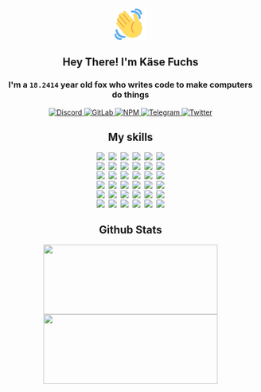 <div><p align=center><img src=./resources/images/wave.gif width=64px height=64px></p><h2 align=center>Hey There! I'm Käse Fuchs</h2><h3 align=center>I'm a <code>18.2414</code> year old fox who writes code to make computers do things</h3><p align=center><a href=https://discord.com/users/507526681125322772><img alt=Discord src="https://img.shields.io/badge/Discord-5865F2?logo=discord&logoColor=white&style=flat-square#b7591af2cbf98c72e55b9ec80c546ed5"> </a><a href=https://gitlab.com/kasefuchs><img alt=GitLab src="https://img.shields.io/badge/GitLab-330F63?logo=gitlab&logoColor=white&style=flat-square#b7591af2cbf98c72e55b9ec80c546ed5"> </a><a href=https://npmjs.com/~kasefuchs><img alt=NPM src="https://img.shields.io/badge/NPM-CB3837?logo=npm&logoColor=white&style=flat-square#b7591af2cbf98c72e55b9ec80c546ed5"> </a><a href=https://t.me/kasefuchs><img alt=Telegram src="https://img.shields.io/badge/Telegram-2CA5E0?logo=telegram&logoColor=white&style=flat-square#b7591af2cbf98c72e55b9ec80c546ed5"> </a><a href=https://twitter.com/kasefuchs><img alt=Twitter src="https://img.shields.io/badge/Twitter-1DA1F2?logo=twitter&logoColor=white&style=flat-square#b7591af2cbf98c72e55b9ec80c546ed5"></a></p><h2 align=center>My skills</h2><p align=center><a href=https://aws.amazon.com/ ><picture><source srcset="https://skillicons.dev/icons?i=aws&theme=dark#b7591af2cbf98c72e55b9ec80c546ed5" media="(prefers-color-scheme: dark)"><source srcset="https://skillicons.dev/icons?i=aws&theme=light#b7591af2cbf98c72e55b9ec80c546ed5" media="(prefers-color-scheme: light), (prefers-color-scheme: no-preference)"><img src="https://skillicons.dev/icons?i=aws&theme=light#b7591af2cbf98c72e55b9ec80c546ed5"></picture></a>&nbsp;&nbsp;<a href=https://en.wikipedia.org/wiki/Bash_(Unix_shell)><picture><source srcset="https://skillicons.dev/icons?i=bash&theme=dark#b7591af2cbf98c72e55b9ec80c546ed5" media="(prefers-color-scheme: dark)"><source srcset="https://skillicons.dev/icons?i=bash&theme=light#b7591af2cbf98c72e55b9ec80c546ed5" media="(prefers-color-scheme: light), (prefers-color-scheme: no-preference)"><img src="https://skillicons.dev/icons?i=bash&theme=light#b7591af2cbf98c72e55b9ec80c546ed5"></picture></a>&nbsp;&nbsp;<a href=https://discord.com/developers/docs><picture><source srcset="https://skillicons.dev/icons?i=bots&theme=dark#b7591af2cbf98c72e55b9ec80c546ed5" media="(prefers-color-scheme: dark)"><source srcset="https://skillicons.dev/icons?i=bots&theme=light#b7591af2cbf98c72e55b9ec80c546ed5" media="(prefers-color-scheme: light), (prefers-color-scheme: no-preference)"><img src="https://skillicons.dev/icons?i=bots&theme=light#b7591af2cbf98c72e55b9ec80c546ed5"></picture></a>&nbsp;&nbsp;<a href=https://www.cloudflare.com/ ><picture><source srcset="https://skillicons.dev/icons?i=cloudflare&theme=dark#b7591af2cbf98c72e55b9ec80c546ed5" media="(prefers-color-scheme: dark)"><source srcset="https://skillicons.dev/icons?i=cloudflare&theme=light#b7591af2cbf98c72e55b9ec80c546ed5" media="(prefers-color-scheme: light), (prefers-color-scheme: no-preference)"><img src="https://skillicons.dev/icons?i=cloudflare&theme=light#b7591af2cbf98c72e55b9ec80c546ed5"></picture></a>&nbsp;&nbsp;<a href=https://en.wikipedia.org/wiki/CSS><picture><source srcset="https://skillicons.dev/icons?i=css&theme=dark#b7591af2cbf98c72e55b9ec80c546ed5" media="(prefers-color-scheme: dark)"><source srcset="https://skillicons.dev/icons?i=css&theme=light#b7591af2cbf98c72e55b9ec80c546ed5" media="(prefers-color-scheme: light), (prefers-color-scheme: no-preference)"><img src="https://skillicons.dev/icons?i=css&theme=light#b7591af2cbf98c72e55b9ec80c546ed5"></picture></a>&nbsp;&nbsp;<a href=https://www.docker.com/ ><picture><source srcset="https://skillicons.dev/icons?i=docker&theme=dark#b7591af2cbf98c72e55b9ec80c546ed5" media="(prefers-color-scheme: dark)"><source srcset="https://skillicons.dev/icons?i=docker&theme=light#b7591af2cbf98c72e55b9ec80c546ed5" media="(prefers-color-scheme: light), (prefers-color-scheme: no-preference)"><img src="https://skillicons.dev/icons?i=docker&theme=light#b7591af2cbf98c72e55b9ec80c546ed5"></picture></a><br><a href=https://www.electronjs.org/ ><picture><source srcset="https://skillicons.dev/icons?i=electron&theme=dark#b7591af2cbf98c72e55b9ec80c546ed5" media="(prefers-color-scheme: dark)"><source srcset="https://skillicons.dev/icons?i=electron&theme=light#b7591af2cbf98c72e55b9ec80c546ed5" media="(prefers-color-scheme: light), (prefers-color-scheme: no-preference)"><img src="https://skillicons.dev/icons?i=electron&theme=light#b7591af2cbf98c72e55b9ec80c546ed5"></picture></a>&nbsp;&nbsp;<a href=https://expressjs.com/ ><picture><source srcset="https://skillicons.dev/icons?i=express&theme=dark#b7591af2cbf98c72e55b9ec80c546ed5" media="(prefers-color-scheme: dark)"><source srcset="https://skillicons.dev/icons?i=express&theme=light#b7591af2cbf98c72e55b9ec80c546ed5" media="(prefers-color-scheme: light), (prefers-color-scheme: no-preference)"><img src="https://skillicons.dev/icons?i=express&theme=light#b7591af2cbf98c72e55b9ec80c546ed5"></picture></a>&nbsp;&nbsp;<a href=https://www.figma.com/ ><picture><source srcset="https://skillicons.dev/icons?i=figma&theme=dark#b7591af2cbf98c72e55b9ec80c546ed5" media="(prefers-color-scheme: dark)"><source srcset="https://skillicons.dev/icons?i=figma&theme=light#b7591af2cbf98c72e55b9ec80c546ed5" media="(prefers-color-scheme: light), (prefers-color-scheme: no-preference)"><img src="https://skillicons.dev/icons?i=figma&theme=light#b7591af2cbf98c72e55b9ec80c546ed5"></picture></a>&nbsp;&nbsp;<a href=https://firebase.google.com/ ><picture><source srcset="https://skillicons.dev/icons?i=firebase&theme=dark#b7591af2cbf98c72e55b9ec80c546ed5" media="(prefers-color-scheme: dark)"><source srcset="https://skillicons.dev/icons?i=firebase&theme=light#b7591af2cbf98c72e55b9ec80c546ed5" media="(prefers-color-scheme: light), (prefers-color-scheme: no-preference)"><img src="https://skillicons.dev/icons?i=firebase&theme=light#b7591af2cbf98c72e55b9ec80c546ed5"></picture></a>&nbsp;&nbsp;<a href=https://flask.palletsprojects.com/ ><picture><source srcset="https://skillicons.dev/icons?i=flask&theme=dark#b7591af2cbf98c72e55b9ec80c546ed5" media="(prefers-color-scheme: dark)"><source srcset="https://skillicons.dev/icons?i=flask&theme=light#b7591af2cbf98c72e55b9ec80c546ed5" media="(prefers-color-scheme: light), (prefers-color-scheme: no-preference)"><img src="https://skillicons.dev/icons?i=flask&theme=light#b7591af2cbf98c72e55b9ec80c546ed5"></picture></a>&nbsp;&nbsp;<a href=https://cloud.google.com/ ><picture><source srcset="https://skillicons.dev/icons?i=gcp&theme=dark#b7591af2cbf98c72e55b9ec80c546ed5" media="(prefers-color-scheme: dark)"><source srcset="https://skillicons.dev/icons?i=gcp&theme=light#b7591af2cbf98c72e55b9ec80c546ed5" media="(prefers-color-scheme: light), (prefers-color-scheme: no-preference)"><img src="https://skillicons.dev/icons?i=gcp&theme=light#b7591af2cbf98c72e55b9ec80c546ed5"></picture></a><br><a href=https://git-scm.com/ ><picture><source srcset="https://skillicons.dev/icons?i=git&theme=dark#b7591af2cbf98c72e55b9ec80c546ed5" media="(prefers-color-scheme: dark)"><source srcset="https://skillicons.dev/icons?i=git&theme=light#b7591af2cbf98c72e55b9ec80c546ed5" media="(prefers-color-scheme: light), (prefers-color-scheme: no-preference)"><img src="https://skillicons.dev/icons?i=git&theme=light#b7591af2cbf98c72e55b9ec80c546ed5"></picture></a>&nbsp;&nbsp;<a href=https://github.com/ ><picture><source srcset="https://skillicons.dev/icons?i=github&theme=dark#b7591af2cbf98c72e55b9ec80c546ed5" media="(prefers-color-scheme: dark)"><source srcset="https://skillicons.dev/icons?i=github&theme=light#b7591af2cbf98c72e55b9ec80c546ed5" media="(prefers-color-scheme: light), (prefers-color-scheme: no-preference)"><img src="https://skillicons.dev/icons?i=github&theme=light#b7591af2cbf98c72e55b9ec80c546ed5"></picture></a>&nbsp;&nbsp;<a href=https://gitlab.com/ ><picture><source srcset="https://skillicons.dev/icons?i=gitlab&theme=dark#b7591af2cbf98c72e55b9ec80c546ed5" media="(prefers-color-scheme: dark)"><source srcset="https://skillicons.dev/icons?i=gitlab&theme=light#b7591af2cbf98c72e55b9ec80c546ed5" media="(prefers-color-scheme: light), (prefers-color-scheme: no-preference)"><img src="https://skillicons.dev/icons?i=gitlab&theme=light#b7591af2cbf98c72e55b9ec80c546ed5"></picture></a>&nbsp;&nbsp;<a href=https://www.heroku.com/ ><picture><source srcset="https://skillicons.dev/icons?i=heroku&theme=dark#b7591af2cbf98c72e55b9ec80c546ed5" media="(prefers-color-scheme: dark)"><source srcset="https://skillicons.dev/icons?i=heroku&theme=light#b7591af2cbf98c72e55b9ec80c546ed5" media="(prefers-color-scheme: light), (prefers-color-scheme: no-preference)"><img src="https://skillicons.dev/icons?i=heroku&theme=light#b7591af2cbf98c72e55b9ec80c546ed5"></picture></a>&nbsp;&nbsp;<a href=https://en.wikipedia.org/wiki/HTML><picture><source srcset="https://skillicons.dev/icons?i=html&theme=dark#b7591af2cbf98c72e55b9ec80c546ed5" media="(prefers-color-scheme: dark)"><source srcset="https://skillicons.dev/icons?i=html&theme=light#b7591af2cbf98c72e55b9ec80c546ed5" media="(prefers-color-scheme: light), (prefers-color-scheme: no-preference)"><img src="https://skillicons.dev/icons?i=html&theme=light#b7591af2cbf98c72e55b9ec80c546ed5"></picture></a>&nbsp;&nbsp;<a href=https://en.wikipedia.org/wiki/JavaScript><picture><source srcset="https://skillicons.dev/icons?i=js&theme=dark#b7591af2cbf98c72e55b9ec80c546ed5" media="(prefers-color-scheme: dark)"><source srcset="https://skillicons.dev/icons?i=js&theme=light#b7591af2cbf98c72e55b9ec80c546ed5" media="(prefers-color-scheme: light), (prefers-color-scheme: no-preference)"><img src="https://skillicons.dev/icons?i=js&theme=light#b7591af2cbf98c72e55b9ec80c546ed5"></picture></a><br><a href=https://en.wikipedia.org/wiki/Linux><picture><source srcset="https://skillicons.dev/icons?i=linux&theme=dark#b7591af2cbf98c72e55b9ec80c546ed5" media="(prefers-color-scheme: dark)"><source srcset="https://skillicons.dev/icons?i=linux&theme=light#b7591af2cbf98c72e55b9ec80c546ed5" media="(prefers-color-scheme: light), (prefers-color-scheme: no-preference)"><img src="https://skillicons.dev/icons?i=linux&theme=light#b7591af2cbf98c72e55b9ec80c546ed5"></picture></a>&nbsp;&nbsp;<a href=https://mui.com/ ><picture><source srcset="https://skillicons.dev/icons?i=materialui&theme=dark#b7591af2cbf98c72e55b9ec80c546ed5" media="(prefers-color-scheme: dark)"><source srcset="https://skillicons.dev/icons?i=materialui&theme=light#b7591af2cbf98c72e55b9ec80c546ed5" media="(prefers-color-scheme: light), (prefers-color-scheme: no-preference)"><img src="https://skillicons.dev/icons?i=materialui&theme=light#b7591af2cbf98c72e55b9ec80c546ed5"></picture></a>&nbsp;&nbsp;<a href=https://en.wikipedia.org/wiki/Markdown><picture><source srcset="https://skillicons.dev/icons?i=md&theme=dark#b7591af2cbf98c72e55b9ec80c546ed5" media="(prefers-color-scheme: dark)"><source srcset="https://skillicons.dev/icons?i=md&theme=light#b7591af2cbf98c72e55b9ec80c546ed5" media="(prefers-color-scheme: light), (prefers-color-scheme: no-preference)"><img src="https://skillicons.dev/icons?i=md&theme=light#b7591af2cbf98c72e55b9ec80c546ed5"></picture></a>&nbsp;&nbsp;<a href=https://www.mongodb.com/ ><picture><source srcset="https://skillicons.dev/icons?i=mongodb&theme=dark#b7591af2cbf98c72e55b9ec80c546ed5" media="(prefers-color-scheme: dark)"><source srcset="https://skillicons.dev/icons?i=mongodb&theme=light#b7591af2cbf98c72e55b9ec80c546ed5" media="(prefers-color-scheme: light), (prefers-color-scheme: no-preference)"><img src="https://skillicons.dev/icons?i=mongodb&theme=light#b7591af2cbf98c72e55b9ec80c546ed5"></picture></a>&nbsp;&nbsp;<a href=https://www.mysql.com/ ><picture><source srcset="https://skillicons.dev/icons?i=mysql&theme=dark#b7591af2cbf98c72e55b9ec80c546ed5" media="(prefers-color-scheme: dark)"><source srcset="https://skillicons.dev/icons?i=mysql&theme=light#b7591af2cbf98c72e55b9ec80c546ed5" media="(prefers-color-scheme: light), (prefers-color-scheme: no-preference)"><img src="https://skillicons.dev/icons?i=mysql&theme=light#b7591af2cbf98c72e55b9ec80c546ed5"></picture></a>&nbsp;&nbsp;<a href=https://nextjs.org/ ><picture><source srcset="https://skillicons.dev/icons?i=nextjs&theme=dark#b7591af2cbf98c72e55b9ec80c546ed5" media="(prefers-color-scheme: dark)"><source srcset="https://skillicons.dev/icons?i=nextjs&theme=light#b7591af2cbf98c72e55b9ec80c546ed5" media="(prefers-color-scheme: light), (prefers-color-scheme: no-preference)"><img src="https://skillicons.dev/icons?i=nextjs&theme=light#b7591af2cbf98c72e55b9ec80c546ed5"></picture></a><br><a href=https://nodejs.org/en/ ><picture><source srcset="https://skillicons.dev/icons?i=nodejs&theme=dark#b7591af2cbf98c72e55b9ec80c546ed5" media="(prefers-color-scheme: dark)"><source srcset="https://skillicons.dev/icons?i=nodejs&theme=light#b7591af2cbf98c72e55b9ec80c546ed5" media="(prefers-color-scheme: light), (prefers-color-scheme: no-preference)"><img src="https://skillicons.dev/icons?i=nodejs&theme=light#b7591af2cbf98c72e55b9ec80c546ed5"></picture></a>&nbsp;&nbsp;<a href=https://www.postgresql.org/ ><picture><source srcset="https://skillicons.dev/icons?i=postgres&theme=dark#b7591af2cbf98c72e55b9ec80c546ed5" media="(prefers-color-scheme: dark)"><source srcset="https://skillicons.dev/icons?i=postgres&theme=light#b7591af2cbf98c72e55b9ec80c546ed5" media="(prefers-color-scheme: light), (prefers-color-scheme: no-preference)"><img src="https://skillicons.dev/icons?i=postgres&theme=light#b7591af2cbf98c72e55b9ec80c546ed5"></picture></a>&nbsp;&nbsp;<a href=https://learn.microsoft.com/en-us/powershell/ ><picture><source srcset="https://skillicons.dev/icons?i=powershell&theme=dark#b7591af2cbf98c72e55b9ec80c546ed5" media="(prefers-color-scheme: dark)"><source srcset="https://skillicons.dev/icons?i=powershell&theme=light#b7591af2cbf98c72e55b9ec80c546ed5" media="(prefers-color-scheme: light), (prefers-color-scheme: no-preference)"><img src="https://skillicons.dev/icons?i=powershell&theme=light#b7591af2cbf98c72e55b9ec80c546ed5"></picture></a>&nbsp;&nbsp;<a href=https://www.python.org/ ><picture><source srcset="https://skillicons.dev/icons?i=py&theme=dark#b7591af2cbf98c72e55b9ec80c546ed5" media="(prefers-color-scheme: dark)"><source srcset="https://skillicons.dev/icons?i=py&theme=light#b7591af2cbf98c72e55b9ec80c546ed5" media="(prefers-color-scheme: light), (prefers-color-scheme: no-preference)"><img src="https://skillicons.dev/icons?i=py&theme=light#b7591af2cbf98c72e55b9ec80c546ed5"></picture></a>&nbsp;&nbsp;<a href=https://www.raspberrypi.org/ ><picture><source srcset="https://skillicons.dev/icons?i=raspberrypi&theme=dark#b7591af2cbf98c72e55b9ec80c546ed5" media="(prefers-color-scheme: dark)"><source srcset="https://skillicons.dev/icons?i=raspberrypi&theme=light#b7591af2cbf98c72e55b9ec80c546ed5" media="(prefers-color-scheme: light), (prefers-color-scheme: no-preference)"><img src="https://skillicons.dev/icons?i=raspberrypi&theme=light#b7591af2cbf98c72e55b9ec80c546ed5"></picture></a>&nbsp;&nbsp;<a href=https://reactjs.org/ ><picture><source srcset="https://skillicons.dev/icons?i=react&theme=dark#b7591af2cbf98c72e55b9ec80c546ed5" media="(prefers-color-scheme: dark)"><source srcset="https://skillicons.dev/icons?i=react&theme=light#b7591af2cbf98c72e55b9ec80c546ed5" media="(prefers-color-scheme: light), (prefers-color-scheme: no-preference)"><img src="https://skillicons.dev/icons?i=react&theme=light#b7591af2cbf98c72e55b9ec80c546ed5"></picture></a><br><a href=https://redux.js.org/ ><picture><source srcset="https://skillicons.dev/icons?i=redux&theme=dark#b7591af2cbf98c72e55b9ec80c546ed5" media="(prefers-color-scheme: dark)"><source srcset="https://skillicons.dev/icons?i=redux&theme=light#b7591af2cbf98c72e55b9ec80c546ed5" media="(prefers-color-scheme: light), (prefers-color-scheme: no-preference)"><img src="https://skillicons.dev/icons?i=redux&theme=light#b7591af2cbf98c72e55b9ec80c546ed5"></picture></a>&nbsp;&nbsp;<a href=https://en.wikipedia.org/wiki/Regular_expression><picture><source srcset="https://skillicons.dev/icons?i=regex&theme=dark#b7591af2cbf98c72e55b9ec80c546ed5" media="(prefers-color-scheme: dark)"><source srcset="https://skillicons.dev/icons?i=regex&theme=light#b7591af2cbf98c72e55b9ec80c546ed5" media="(prefers-color-scheme: light), (prefers-color-scheme: no-preference)"><img src="https://skillicons.dev/icons?i=regex&theme=light#b7591af2cbf98c72e55b9ec80c546ed5"></picture></a>&nbsp;&nbsp;<a href=https://en.wikipedia.org/wiki/Sass_(stylesheet_language)><picture><source srcset="https://skillicons.dev/icons?i=sass&theme=dark#b7591af2cbf98c72e55b9ec80c546ed5" media="(prefers-color-scheme: dark)"><source srcset="https://skillicons.dev/icons?i=sass&theme=light#b7591af2cbf98c72e55b9ec80c546ed5" media="(prefers-color-scheme: light), (prefers-color-scheme: no-preference)"><img src="https://skillicons.dev/icons?i=sass&theme=light#b7591af2cbf98c72e55b9ec80c546ed5"></picture></a>&nbsp;&nbsp;<a href=https://www.typescriptlang.org/ ><picture><source srcset="https://skillicons.dev/icons?i=ts&theme=dark#b7591af2cbf98c72e55b9ec80c546ed5" media="(prefers-color-scheme: dark)"><source srcset="https://skillicons.dev/icons?i=ts&theme=light#b7591af2cbf98c72e55b9ec80c546ed5" media="(prefers-color-scheme: light), (prefers-color-scheme: no-preference)"><img src="https://skillicons.dev/icons?i=ts&theme=light#b7591af2cbf98c72e55b9ec80c546ed5"></picture></a>&nbsp;&nbsp;<a href=https://unity.com/ ><picture><source srcset="https://skillicons.dev/icons?i=unity&theme=dark#b7591af2cbf98c72e55b9ec80c546ed5" media="(prefers-color-scheme: dark)"><source srcset="https://skillicons.dev/icons?i=unity&theme=light#b7591af2cbf98c72e55b9ec80c546ed5" media="(prefers-color-scheme: light), (prefers-color-scheme: no-preference)"><img src="https://skillicons.dev/icons?i=unity&theme=light#b7591af2cbf98c72e55b9ec80c546ed5"></picture></a>&nbsp;&nbsp;<a href=https://workers.cloudflare.com/ ><picture><source srcset="https://skillicons.dev/icons?i=workers&theme=dark#b7591af2cbf98c72e55b9ec80c546ed5" media="(prefers-color-scheme: dark)"><source srcset="https://skillicons.dev/icons?i=workers&theme=light#b7591af2cbf98c72e55b9ec80c546ed5" media="(prefers-color-scheme: light), (prefers-color-scheme: no-preference)"><img src="https://skillicons.dev/icons?i=workers&theme=light#b7591af2cbf98c72e55b9ec80c546ed5"></picture></a><br></p><h2 align=center>Github Stats</h2><p align=center><picture><source srcset="https://github-readme-stats-kasefuchs.vercel.app/api/?count_private=true&hide_border=true&hide_rank=true&line_height=20&hide_title=true&username=Kasefuchs&theme=dark#b7591af2cbf98c72e55b9ec80c546ed5" media="(prefers-color-scheme: dark)"><source srcset="https://github-readme-stats-kasefuchs.vercel.app/api/?count_private=true&hide_border=true&hide_rank=true&line_height=20&hide_title=true&username=Kasefuchs&theme=light#b7591af2cbf98c72e55b9ec80c546ed5" media="(prefers-color-scheme: light), (prefers-color-scheme: no-preference)"><img align=middle width=350 height=140 src="https://github-readme-stats-kasefuchs.vercel.app/api/?count_private=true&hide_border=true&hide_rank=true&line_height=20&hide_title=true&username=Kasefuchs&theme=light#b7591af2cbf98c72e55b9ec80c546ed5"></picture><picture><source srcset="https://github-readme-stats-kasefuchs.vercel.app/api/top-langs/?count_private=true&hide_border=true&layout=compact&username=Kasefuchs&theme=dark#b7591af2cbf98c72e55b9ec80c546ed5" media="(prefers-color-scheme: dark)"><source srcset="https://github-readme-stats-kasefuchs.vercel.app/api/top-langs/?count_private=true&hide_border=true&layout=compact&username=Kasefuchs&theme=light#b7591af2cbf98c72e55b9ec80c546ed5" media="(prefers-color-scheme: light), (prefers-color-scheme: no-preference)"><img align=middle width=350 height=140 src="https://github-readme-stats-kasefuchs.vercel.app/api/top-langs/?count_private=true&hide_border=true&layout=compact&username=Kasefuchs&theme=light#b7591af2cbf98c72e55b9ec80c546ed5"></picture></p><img src="https://hit.yhype.me/github/profile?user_id=64592097#b7591af2cbf98c72e55b9ec80c546ed5" alt=""></div>
